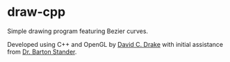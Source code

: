 draw-cpp
========

Simple drawing program featuring Bezier curves.

Developed using C++ and OpenGL by [David C. Drake](www.davidcdrake.com) with initial assistance from [Dr. Barton Stander](https://www.linkedin.com/in/barton-stander-b409608b/).
